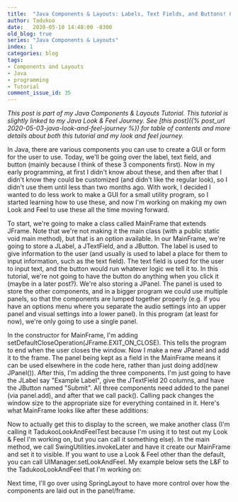 ```yaml
---
title:  "Java Components & Layouts: Labels, Text Fields, and Buttons! Oh My! (The Basics)"
author: Tadukoo
date:   2020-05-10 14:48:00 -0300
old_blog: true
series: "Java Components & Layouts"
index: 1
categories: blog
tags: 
- Components and Layouts
- Java
- programming
- Tutorial
comment_issue_id: 35
---
```

*This post is part of my Java Components & Layouts Tutorial. This tutorial is slightly linked to my Java Look & Feel Journey. See [this post]({% post_url 2020-05-03-java-look-and-feel-journey %}) for table of contents and 
more details about both this tutorial and my look and feel journey.*

In Java, there are various components you can use to create a GUI or form for the user to use. Today, we'll be going over the label, text field, and button (mainly because I think of these 3 components first). Now in my 
early programming, at first I didn't know about these, and then after that I didn't know they could be customized (and didn't like the regular look), so I didn't use them until less than two months ago. With work, I decided 
I wanted to do less work to make a GUI for a small utility program, so I started learning how to use these, and now I'm working on making my own Look and Feel to use these all the time moving forward.

To start, we're going to make a class called MainFrame that extends JFrame. Note that we're not making it the main class (with a public static void main method), but that is an option available. In our MainFrame, we're going 
to store a JLabel, a JTextField, and a JButton. The label is used to give information to the user (and usually is used to label a place for them to input information, such as the text field). The text field is used for the 
user to input text, and the button would run whatever logic we tell it to. In this tutorial, we're not going to have the button do anything when you click it (maybe in a later post?). We're also storing a JPanel. The panel 
is used to store the other components, and in a bigger program we could use multiple panels, so that the components are lumped together properly (e.g. if you have an options menu where you separate the audio settings into 
an upper panel and visual settings into a lower panel). In this program (at least for now), we're only going to use a single panel.

In the constructor for MainFrame, I'm adding setDefaultCloseOperation(JFrame.EXIT_ON_CLOSE). This tells the program to end when the user closes the window. Now I make a new JPanel and add it to the frame. The panel being 
kept as a field in the MainFrame means it can be used elsewhere in the code here, rather than just doing add(new JPanel()). After this, I'm adding the three components. I'm just going to have the JLabel say "Example Label", 
give the JTextField 20 columns, and have the JButton named "Submit". All three components need added to the panel (via panel.add), and after that we call pack(). Calling pack changes the window size to the appropriate size for 
everything contained in it. Here's what MainFrame looks like after these additions:

<script src="https://gist.github.com/Tadukoo/61c1e2c63e9679186c7616c129fac9d9.js"></script>

Now to actually get this to display to the screen, we make another class (I'm calling it TadukooLookAndFeelTest because I'm using it to test out my Look & Feel I'm working on, but you can call it something else). In the main 
method, we call SwingUtilities.invokeLater and have it create our MainFrame and set it to visible. If you want to use a Look & Feel other than the default, you can call UIManager.setLookAndFeel. My example below sets the L&F 
to the TadukooLookAndFeel that I'm working on:

<script src="https://gist.github.com/Tadukoo/1d531516cd459294aa04934dab59434c.js"></script>

Next time, I'll go over using SpringLayout to have more control over how the components are laid out in the panel/frame.
